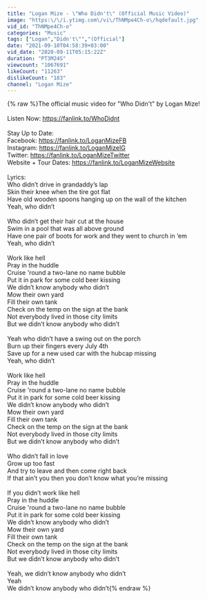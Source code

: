 ```yaml
---
title: "Logan Mize - \"Who Didn't\" (Official Music Video)"
image: "https:\/\/i.ytimg.com\/vi\/ThNMpe4Ch-o\/hqdefault.jpg"
vid_id: "ThNMpe4Ch-o"
categories: "Music"
tags: ["Logan","Didn't\"","(Official"]
date: "2021-09-10T04:58:39+03:00"
vid_date: "2020-09-11T05:15:22Z"
duration: "PT3M24S"
viewcount: "1067691"
likeCount: "11263"
dislikeCount: "183"
channel: "Logan Mize"
---
```

{% raw %}The official music video for &quot;Who Didn't&quot; by Logan Mize!<br /><br />Listen Now: <a rel="nofollow" target="blank" href="https://fanlink.to/WhoDidnt">https://fanlink.to/WhoDidnt</a><br /><br />Stay Up to Date:<br />Facebook: <a rel="nofollow" target="blank" href="https://fanlink.to/LoganMizeFB">https://fanlink.to/LoganMizeFB</a><br />Instagram: <a rel="nofollow" target="blank" href="https://fanlink.to/LoganMizeIG">https://fanlink.to/LoganMizeIG</a><br />Twitter:  <a rel="nofollow" target="blank" href="https://fanlink.to/LoganMizeTwitter">https://fanlink.to/LoganMizeTwitter</a><br />Website + Tour Dates: <a rel="nofollow" target="blank" href="https://fanlink.to/LoganMizeWebsite">https://fanlink.to/LoganMizeWebsite</a><br /><br />Lyrics:<br />Who didn’t drive in grandaddy’s lap <br />Skin their knee when the tire got flat<br />Have old wooden spoons hanging up on the wall of the kitchen<br />Yeah, who didn’t<br /><br />Who didn’t get their hair cut at the house<br />Swim in a pool that was all above ground <br />Have one pair of boots for work and they went to church in ‘em <br />Yeah, who didn’t<br /><br />Work like hell <br />Pray in the huddle <br />Cruise 'round a two-lane no name bubble <br />Put it in park for some cold beer kissing <br />We didn’t know anybody who didn’t <br />Mow their own yard <br />Fill their own tank <br />Check on the temp on the sign at the bank<br />Not everybody lived in those city limits <br />But we didn’t know anybody who didn’t <br /><br />Yeah who didn’t have a swing out on the porch <br />Burn up their fingers every July 4th<br />Save up for a new used car with the hubcap missing<br />Yeah, who didn’t<br /><br />Work like hell <br />Pray in the huddle <br />Cruise 'round a two-lane no name bubble <br />Put it in park for some cold beer kissing <br />We didn’t know anybody who didn’t <br />Mow their own yard <br />Fill their own tank <br />Check on the temp on the sign at the bank<br />Not everybody lived in those city limits <br />But we didn’t know anybody who didn’t <br /><br />Who didn’t fall in love<br />Grow up too fast<br />And try to leave and then come right back<br />If that ain’t you then you don’t know what you’re missing <br /><br />If you didn’t work like hell <br />Pray in the huddle <br />Cruise 'round a two-lane no name bubble <br />Put it in park for some cold beer kissing <br />We didn’t know anybody who didn’t <br />Mow their own yard <br />Fill their own tank <br />Check on the temp on the sign at the bank<br />Not everybody lived in those city limits <br />But we didn’t know anybody who didn’t <br /><br />Yeah, we didn’t know anybody who didn’t<br />Yeah<br />We didn’t know anybody who didn’t{% endraw %}
